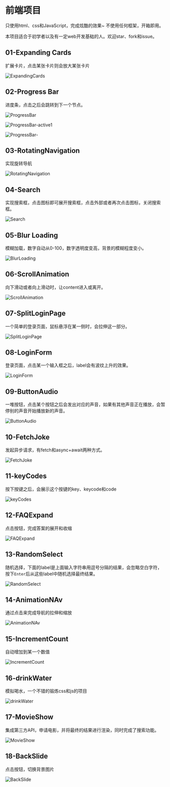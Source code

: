 # 前端项目
只使用html、css和JavaScript，完成炫酷的效果~
不使用任何框架，开箱即用。

本项目适合于初学者以及有一定web开发基础的人。欢迎star、fork和issue。

## 01-Expanding Cards
扩展卡片，点击某张卡片则会放大某张卡片

![ExpandingCards](./ResultImg/ExpandingCards.png)

## 02-Progress Bar

进度条，点击之后会跳转到下一个节点。

![ProgressBar](./ResultImg/progressBar.png)

![ProgressBar-active1](./ResultImg/progressBar-active.jpg)

![ProgressBar-](./ResultImg/progressBar-active2.png)

## 03-RotatingNavigation

实现旋转导航

![RotatingNavigation](./ResultImg/RotaingNavgation.gif)

## 04-Search

实现搜索框，点击图标即可展开搜索框，点击外部或者再次点击图标，关闭搜索框。

![Search](./ResultImg/Search.gif)

## 05-Blur Loading

模糊加载，数字自动从0-100，数字透明度变高，背景的模糊程度变小。

![BlurLoading](./ResultImg/BlurLoading.gif)

## 06-ScrollAnimation

向下滑动或者向上滑动时，让content进入或离开。

![ScrollAnimation](./ResultImg/ScrollAnimation.gif)

## 07-SplitLoginPage

一个简单的登录页面，鼠标悬浮在某一侧时，会拉伸这一部分。

![SplitLoginPage](./ResultImg/SplitLoginPage.gif)

## 08-LoginForm

登录页面，点击某一个输入框之后，label会有波纹上升的效果。

![LoginForm](./ResultImg/LoginForm.gif)

## 09-ButtonAudio

一堆按钮，点击某个按钮之后会发出对应的声音，如果有其他声音正在播放，会暂停别的声音开始播放新的声音。

![ButtonAudio](./ResultImg/9-ButtonAudio.png)

## 10-FetchJoke

发起异步请求，有fetch和async+await两种方式。

![FetchJoke](./ResultImg/10-FetchJoke.gif)

## 11-keyCodes

按下按键之后，会展示这个按键的key、keycode和code

![keyCodes](./ResultImg/11-keyCodes.gif)

## 12-FAQExpand

点击按钮，完成答案的展开和收缩

![FAQExpand](./ResultImg/12--FAQExpand.gif)

## 13-RandomSelect

随机选择，下面的label是上面输入字符串用逗号分隔的结果，会忽略空白字符，按下`Enter`后从这些label中随机选择最终结果。

![RandomSelect](./ResultImg/13-RandomSelect.gif)

## 14-AnimationNAv

通过点击来完成导航的拉伸和缩放

![AnimationNAv](./ResultImg/14-AnimationNav.gif)

## 15-IncrementCount

自动增加到某一个数值

![IncrementCount](./ResultImg/15-IncrementCounter.gif)

## 16-drinkWater

模拟喝水，一个不错的锻炼css和js的项目

![drinkWater](./ResultImg/16-drinkWater.gif)

## 17-MovieShow

集成第三方API，申请电影，并将最终的结果进行渲染，同时完成了搜索功能。

![MovieShow](./ResultImg/17-movieApp.gif)

## 18-BackSlide

点击按钮，切换背景图片

![BackSlide](./ResultImg/18-BackSlide.gif)
